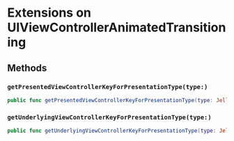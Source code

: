 # Extensions on UIViewControllerAnimatedTransitioning

## Methods

### `getPresentedViewControllerKeyForPresentationType(type:)`

``` swift
public func getPresentedViewControllerKeyForPresentationType(type: JellyConstants.PresentationType) -> UITransitionContextViewControllerKey 
```

### `getUnderlyingViewControllerKeyForPresentationType(type:)`

``` swift
public func getUnderlyingViewControllerKeyForPresentationType(type: JellyConstants.PresentationType) -> UITransitionContextViewControllerKey 
```
